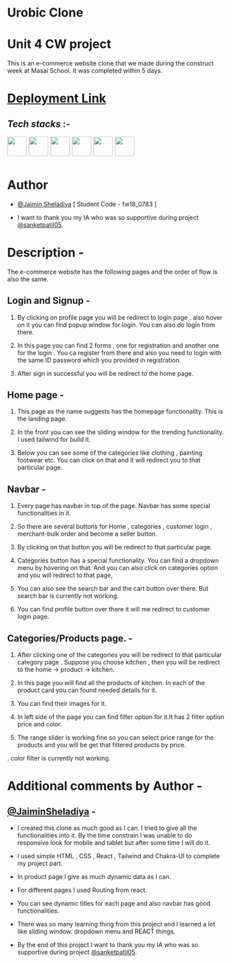 # Urobic Clone

# Unit 4 CW project

This is an e-commerce website clone that we made during the construct week at Masai School. It was completed within 5 days.


# [Deployment Link](https://urobic-clone.netlify.app)

## *Tech stacks* :-
<div style='display : flex ; gap : 5px ; margin-bottom : 50px'>

<img src='https://cdn-icons-png.flaticon.com/128/174/174854.png' style='height : 45px ;  '>

<img src='https://cdn-icons-png.flaticon.com/128/732/732190.png' style='height : 45px ;  '>

<img src='https://cdn-icons-png.flaticon.com/128/5968/5968292.png' style='height : 45px ;  '>

<img src='https://imgs.search.brave.com/cioueAYklhawiC-Z6TTHTZKTGLoimD4fdtlIMWjrmvU/rs:fit:32:32:1/g:ce/aHR0cDovL2Zhdmlj/b25zLnNlYXJjaC5i/cmF2ZS5jb20vaWNv/bnMvYzIyNzQyYzdj/ZGQ3NjJiMmJiYTk4/YzhjYzc2YjM2YTgz/ODMwNDQ2YTUxMDM2/ZGQ1ZmRkMTNmZjgz/YThjMzE3NC9yZWFj/dGpzLm9yZy8' style='height : 45px ;  '>

<img src='https://imgs.search.brave.com/l7OxzTza4qsfM6bke2p9GA-eF6-b3ilamjHYHs6TKUQ/rs:fit:32:32:1/g:ce/aHR0cDovL2Zhdmlj/b25zLnNlYXJjaC5i/cmF2ZS5jb20vaWNv/bnMvODJmYTczY2Fi/MDNjOWMxNTVmZTRl/ODgzMDMyYTU0MGI2/MGYxZTFkNzhkMWZl/YmQ5OWNkN2E3Mzcx/NWUzY2VkYi90YWls/d2luZGNzcy5jb20v' style='height : 45px ;  '>

<img src='https://imgs.search.brave.com/Wtyu8r5_Z78QV9PdKYF8OzzVVHMKEzKqsyRE0NEsw78/rs:fit:32:32:1/g:ce/aHR0cDovL2Zhdmlj/b25zLnNlYXJjaC5i/cmF2ZS5jb20vaWNv/bnMvNGJkODdkMzRm/OWUzNjRkYzQwYTc3/M2RhZTU0NmI0OThh/NmI3ZDBhYTAzODQ3/OGRiZjVmMjNhYzA3/MWU0OTNhMC9jaGFr/cmEtdWkuY29tLw' style='height : 45px ;  '>

</div>


# Author

- [@Jaimin Sheladiya](https://github.com/JaiminSheladiya) [ Student Code - fw18_0783 ]

- I want to thank you my IA who was so supportive during project [@sanketpatil05](https://github.com/sanketpatil05).


# Description -

The e-commerce website has the following pages and the order of flow is also the same.

## Login and Signup -

1. By clicking on profile page you will be redirect to login page .  also hover on it you can find popup window for login. You can also do login from there.

2. In this page you can find 2 forms , one for registration and another one for the login . You ca register from there and also you need to login with the same ID password which you provided in registration. 

3. After sign in successful you will be redirect to the home page.

## Home page -

1. This page as the name suggests has the homepage functionality. This is the landing page.

2. In the front you can see the sliding window for the trending functionality. I used tailwind for build it.

3. Below you can see some of the categories like clothing , painting footwear etc. You can click on that and it will redirect you to that particular page. 

## Navbar - 

1. Every page has navbar in top of the page. Navbar has some special functionalities in it. 

2. So there are several buttons for Home , categories , customer login , merchant-bulk order and become a seller button.

3. By clicking on that button you will be redirect to that particular page.

4. Categories button has a special functionality. You can find a dropdown menu by hovering on that. And you can also click on categories option and you will redirect to that page,

5. You can also see the search bar and the cart button over there. But search bar is currently not working. 

6.  You can find profile button over there it will me redirect to customer login page.

## Categories/Products page.  - 

1. After clicking one of the categories you will be redirect to that particular category page . Suppose you choose kitchen , then you will be redirect to the home -> product -> kitchen.

2. In this  page you will find all the products of kitchen. In each of the product card you can found needed details for it.

3. You can find their images for it.


4. In left side of the page you can find filter option for it.It has 2 filter option price and color. 

5. The range slider is working fine so you can select price range for the products and you will be get that filtered products by price.

. color filter is currently not working.


# Additional comments by Author -

## [@JaiminSheladiya](https://github.com/JaiminSheladiya) -

- I created this clone as much good as I can. I tried to give all the functionalities into it. By the time constrain  I was unable to do responsive look for mobile and tablet but after some time I will do it.

- I used simple HTML , CSS , React , Tailwind  and Chakra-UI to complete my project part.

- In product page I give as much dynamic data as I can.

- For different pages I used Routing from react. 

- You can see dynamic titles for each page and also navbar has good functionalities.

- There was so many learning thing from this project and I learned a lot like sliding window. dropdown menu and REACT things.

- By the end of this project I want to thank you my IA who was so supportive during project [@sanketpatil05](https://github.com/sanketpatil05 ).
